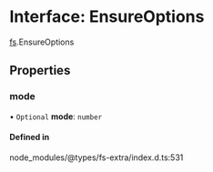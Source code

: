 # Interface: EnsureOptions

[fs](../modules/fs.md).EnsureOptions

## Properties

### mode

• `Optional` **mode**: `number`

#### Defined in

node_modules/@types/fs-extra/index.d.ts:531
